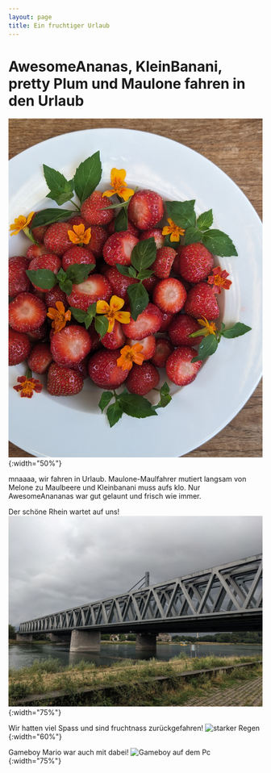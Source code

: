 ```yaml
---
layout: page
title: Ein fruchtiger Urlaub
---
```


# AwesomeAnanas, KleinBanani, pretty Plum und Maulone fahren in den Urlaub

![Erbeeren mit essbaren Blumen](/assets/images/PXL_20230722_151959590.PORTRAIT.ORIGINAL.jpg){:width="50%"}

mnaaaa, wir fahren in Urlaub. Maulone-Maulfahrer mutiert langsam von Melone zu Maulbeere und Kleinbanani muss aufs klo. 
Nur AwesomeAnananas war gut gelaunt und frisch wie immer.

Der schöne Rhein wartet auf uns!
![Rheinbrücke](/assets/images/PXL_20230725_144552611.jpg){:width="75%"}

Wir hatten viel Spass und sind fruchtnass zurückgefahren!
![starker Regen](/assets/images/ezgif.com-video-to-gif.gif){:width="60%"}

Gameboy Mario war auch mit dabei!
![Gameboy auf dem Pc](/assets/images/PXL_20230725_110034762.MP.jpg){:width="75%"}